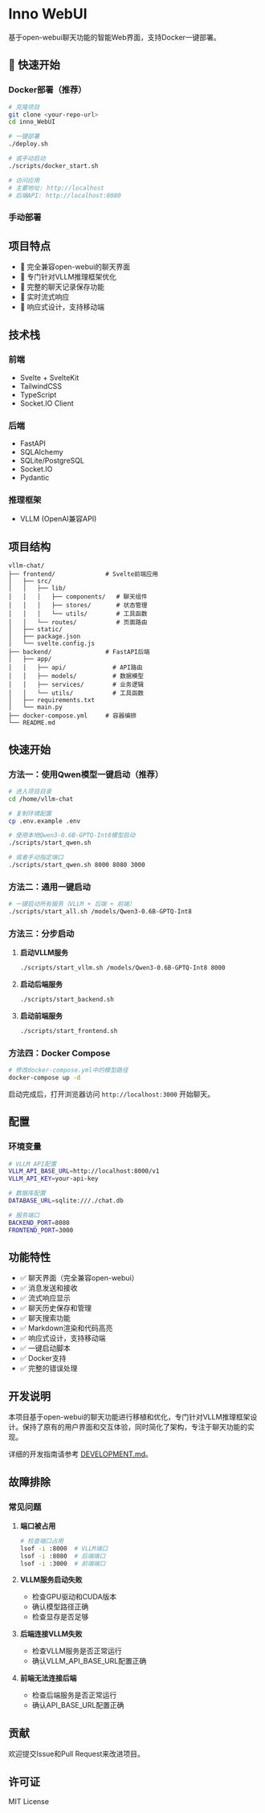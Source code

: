 # Inno WebUI

基于open-webui聊天功能的智能Web界面，支持Docker一键部署。

## 🚀 快速开始

### Docker部署（推荐）

```bash
# 克隆项目
git clone <your-repo-url>
cd inno_WebUI

# 一键部署
./deploy.sh

# 或手动启动
./scripts/docker_start.sh

# 访问应用
# 主要地址: http://localhost
# 后端API: http://localhost:8080
```

### 手动部署

## 项目特点

- 🚀 完全兼容open-webui的聊天界面
- 🎯 专门针对VLLM推理框架优化
- 💾 完整的聊天记录保存功能
- 🔄 实时流式响应
- 📱 响应式设计，支持移动端

## 技术栈

### 前端
- Svelte + SvelteKit
- TailwindCSS
- TypeScript
- Socket.IO Client

### 后端
- FastAPI
- SQLAlchemy
- SQLite/PostgreSQL
- Socket.IO
- Pydantic

### 推理框架
- VLLM (OpenAI兼容API)

## 项目结构

```
vllm-chat/
├── frontend/              # Svelte前端应用
│   ├── src/
│   │   ├── lib/
│   │   │   ├── components/   # 聊天组件
│   │   │   ├── stores/       # 状态管理
│   │   │   └── utils/        # 工具函数
│   │   └── routes/           # 页面路由
│   ├── static/
│   ├── package.json
│   └── svelte.config.js
├── backend/               # FastAPI后端
│   ├── app/
│   │   ├── api/             # API路由
│   │   ├── models/          # 数据模型
│   │   ├── services/        # 业务逻辑
│   │   └── utils/           # 工具函数
│   ├── requirements.txt
│   └── main.py
├── docker-compose.yml     # 容器编排
└── README.md
```

## 快速开始

### 方法一：使用Qwen模型一键启动（推荐）

```bash
# 进入项目目录
cd /home/vllm-chat

# 复制环境配置
cp .env.example .env

# 使用本地Qwen3-0.6B-GPTQ-Int8模型启动
./scripts/start_qwen.sh

# 或者手动指定端口
./scripts/start_qwen.sh 8000 8080 3000
```

### 方法二：通用一键启动

```bash
# 一键启动所有服务（VLLM + 后端 + 前端）
./scripts/start_all.sh /models/Qwen3-0.6B-GPTQ-Int8
```

### 方法三：分步启动

1. **启动VLLM服务**
   ```bash
   ./scripts/start_vllm.sh /models/Qwen3-0.6B-GPTQ-Int8 8000
   ```

2. **启动后端服务**
   ```bash
   ./scripts/start_backend.sh
   ```

3. **启动前端服务**
   ```bash
   ./scripts/start_frontend.sh
   ```

### 方法四：Docker Compose

```bash
# 修改docker-compose.yml中的模型路径
docker-compose up -d
```

启动完成后，打开浏览器访问 `http://localhost:3000` 开始聊天。

## 配置

### 环境变量

```bash
# VLLM API配置
VLLM_API_BASE_URL=http://localhost:8000/v1
VLLM_API_KEY=your-api-key

# 数据库配置
DATABASE_URL=sqlite:///./chat.db

# 服务端口
BACKEND_PORT=8080
FRONTEND_PORT=3000
```

## 功能特性

- ✅ 聊天界面（完全兼容open-webui）
- ✅ 消息发送和接收
- ✅ 流式响应显示
- ✅ 聊天历史保存和管理
- ✅ 聊天搜索功能
- ✅ Markdown渲染和代码高亮
- ✅ 响应式设计，支持移动端
- ✅ 一键启动脚本
- ✅ Docker支持
- ✅ 完整的错误处理

## 开发说明

本项目基于open-webui的聊天功能进行移植和优化，专门针对VLLM推理框架设计。保持了原有的用户界面和交互体验，同时简化了架构，专注于聊天功能的实现。

详细的开发指南请参考 [DEVELOPMENT.md](DEVELOPMENT.md)。

## 故障排除

### 常见问题

1. **端口被占用**
   ```bash
   # 检查端口占用
   lsof -i :8000  # VLLM端口
   lsof -i :8080  # 后端端口
   lsof -i :3000  # 前端端口
   ```

2. **VLLM服务启动失败**
   - 检查GPU驱动和CUDA版本
   - 确认模型路径正确
   - 检查显存是否足够

3. **后端连接VLLM失败**
   - 检查VLLM服务是否正常运行
   - 确认VLLM_API_BASE_URL配置正确

4. **前端无法连接后端**
   - 检查后端服务是否正常运行
   - 确认API_BASE_URL配置正确

## 贡献

欢迎提交Issue和Pull Request来改进项目。

## 许可证

MIT License
